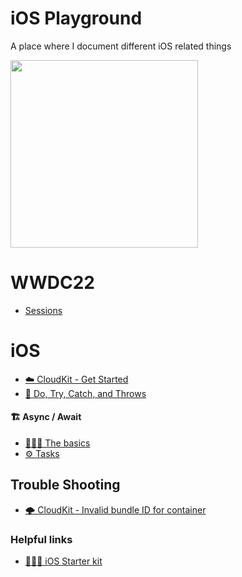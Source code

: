# iOS Playground
A place where I document different iOS related things

<img width="300" src="https://user-images.githubusercontent.com/12765774/164473461-d4f5ce13-5cb8-43e7-be93-7304110a0a69.gif">

# WWDC22 
* [Sessions](https://github.com/HugoPrinsloo/iOS-Playground/tree/develop/WWDC22)

# iOS


* [☁️ CloudKit - Get Started](https://github.com/HugoPrinsloo/iOS-Playground/blob/develop/iOS/CloudKit%20-%20Get%20started.md)
* [🏸 Do, Try, Catch, and Throws](https://github.com/HugoPrinsloo/iOS-Playground/blob/develop/iOS/Do%2C%20Try%2C%20Catch%2C%20and%20Throws%20in%20Swift.md)

#### 🏗 Async / Await 
* [👷🏼‍♂️ The basics](https://github.com/HugoPrinsloo/iOS-Playground/blob/develop/iOS/Async:Await%20Basics.md)
* [⚙️ Tasks](https://github.com/HugoPrinsloo/iOS-Playground/blob/develop/iOS/Async:Await%20Task.md)

## Trouble Shooting
* [🌩 CloudKit - Invalid bundle ID for container](https://github.com/HugoPrinsloo/iOS-Playground/blob/develop/Trouble%20Shooting/Cloudkit%20issues.md)

### Helpful links
* [💁🏻‍♂️ iOS Starter kit](https://github.com/jrasmusson/ios-starter-kit)




